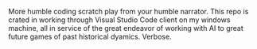 More humble coding scratch play from your humble narrator. This repo is crated in working through Visual Studio Code client on my windows machine, all in service of the great endeavor of working with AI to great future games of past historical dyamics. Verbose. 
